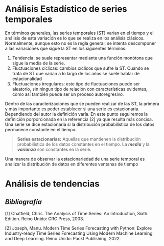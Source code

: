 # Análisis Estadístico de series temporales

En términos generales, las series temporales (ST) varían en el tiempo y el análisis de esta variación es lo que se realiza en los análisis clásicos. Normalmente, aunque esto no es la regla general, se intenta descomponer a las variaciones que sigue la ST en los siguientes términos:
1. Tendencia: se suele representar mediante una función monótona que sigue la  media de la serie.
2. Fluctuaciones cíclicas: cambios cíclicos que sufre la ST. Cuando se trata de ST que varían a lo largo de los años se suele hablar de estacionalidad
3. Fluctuaciones irregulares: este tipo de fluctuaciones puede ser aleatorio, sin ningun tipo de relación con características evidentes, como así también puede ser un proceso autoregresivo.

Dentro de las caracterizaciones que se pueden realizar de las ST, la primera y más importante es poder establecer si una serie es estacionaria. Dependiendo del autor la definición varía. En este punto seguiremos la definición porporcionada en la referencia [2] ya que resulta más concisa. Una serie se dice estacionaria si la distribución probabilística de los datos permanece constante en el tiempo. 

> **Series estacionarias:** Aquellas que mantienen la distribución probabilística de los datos constantes en el tiempo. La ***media*** y la ***varianza*** son constantes en la serie. 

Una manera de observar la estacionariedad de una serie temporal es analizar la distribución de datos en diferentes ventanas de tiempo 

# Análisis de tendencias



## _Bibliografía_
[1] Chatfield, Chris. The Analysis of Time Series: An Introduction, Sixth Edition. Reino Unido: CRC Press, 2003.

[2] Joseph, Manu. Modern Time Series Forecasting with Python: Explore Industry-ready Time Series Forecasting Using Modern Machine Learning and Deep Learning. Reino Unido: Packt Publishing, 2022.